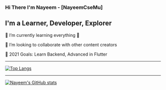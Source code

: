 ### Hi There I'm Nayeem - [NayeemCseMu]

## I'm a Learner, Developer, Explorer
🌱 I’m currently learning everything 🤣

👯 I’m looking to collaborate with other content creators

🥅 2021 Goals: Learn Backend, Advanced in Flutter

---
[![Top Langs](https://github-readme-stats.vercel.app/api/top-langs/?username=NayeemCseMu&layout=compact)](https://github.com/NayeemCseMu/github-readme-stats)

---
[![Nayeem's GitHub stats](https://github-readme-stats.vercel.app/api?username=NayeemCseMu)](https://github.com/NayeemCseMu/github-readme-stats)

